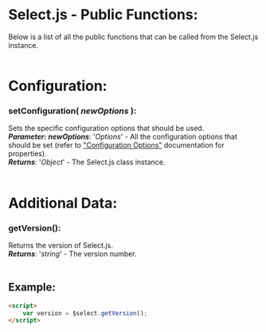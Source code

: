 # Select.js - Public Functions:

Below is a list of all the public functions that can be called from the Select.js instance.
<br>
<br>


<h1>Configuration:</h1>

### **setConfiguration( *newOptions* )**:
Sets the specific configuration options that should be used.
<br>
***Parameter: newOptions***: '*Options*' - All the configuration options that should be set (refer to ["Configuration Options"](configuration/OPTIONS.md) documentation for properties).
<br>
***Returns***: '*Object*' - The Select.js class instance.
<br>
<br>


<h1>Additional Data:</h1>

### **getVersion()**:
Returns the version of Select.js.
<br>
***Returns***: '*string*' - The version number.
<br>
<br>


## Example:

```markdown
<script> 
    var version = $select.getVersion();
</script>
```